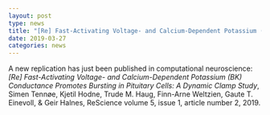```yaml
---
layout: post
type: news
title: "[Re] Fast-Activating Voltage- and Calcium-Dependent Potassium (BK) Conductance Promotes Bursting in Pituitary Cells: A Dynamic Clamp Study"
date: 2019-03-27
categories: news
---
```


A new replication has just been published in computational neuroscience: *[Re] Fast-Activating Voltage- and Calcium-Dependent Potassium (BK) Conductance Promotes Bursting in Pituitary Cells: A Dynamic Clamp Study*, Simen Tennøe, Kjetil Hodne, Trude M. Haug, Finn-Arne Weltzien, Gaute T. Einevoll, & Geir Halnes, ReScience volume 5,
issue 1, article number 2, 2019.
